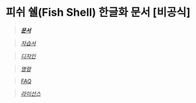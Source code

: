 # 피쉬 쉘(Fish Shell) 한글화 문서 [비공식]

> *[<b>문서</b>](https://j2doll.github.io/fish-shell-docs-kor/doc/)*

> *[자습서](https://j2doll.github.io/fish-shell-docs-kor/tutorial/)*

> *[디자인](https://j2doll.github.io/fish-shell-docs-kor/design/)*

> *[명령](https://j2doll.github.io/fish-shell-docs-kor/commands/)*

> *[FAQ](https://j2doll.github.io/fish-shell-docs-kor/faq/)*

> *[라이선스](https://j2doll.github.io/fish-shell-docs-kor/license-fish/)*


